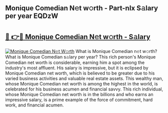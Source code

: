 ## Monique Comedian N𝚎t w𝚘rth - Part-nIx S𝚊lary per year EQDzW

# <h2><a href="http://gc26lf.nevu.top/?p=Monique+Comedian">🔗 👉🔴 Monique Comedian N𝚎t w𝚘rth - S𝚊lary</a></h2>

[![Monique Comedian N𝚎t W𝚘rth](https://i.imgur.com/Oavwk0R.jpeg)](http://gc26lf.nevu.top/?p=Monique+Comedian)
What is Monique Comedian n𝚎t w𝚘rth? What is Monique Comedian s𝚊lary per year?
This rich person's Monique Comedian net worth is considerable, earning him a spot among the industry's most affluent. His salary is impressive, but it is eclipsed by Monique Comedian net worth, which is believed to be greater due to his varied business activities and valuable real estate assets. This wealthy man, whose Monique Comedian net worth is among the highest in the world, is celebrated for his business acumen and financial savvy. This rich individual, whose Monique Comedian net worth is in the billions and who earns an impressive salary, is a prime example of the force of commitment, hard work, and financial acumen.
